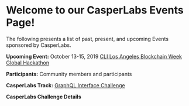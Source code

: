 # Welcome to our CasperLabs Events Page!

The following presents a list of past, present, and upcoming Events sponsored by CasperLabs.

**Upcoming Event:** October 13-15, 2019 [CLI Los Angeles Blockchain Week Global Hackathon](https://www.eventbrite.com/e/the-global-hackathon-los-angeles-blockchain-week-tickets-64574824037)

**Participants:** Community members and participants

**CasperLabs Track:** [GraphQL Interface Challenge](https://github.com/CasperLabs/CasperLabs/wiki/October-13-15--CLI-LA-Hackathon:-GraphQL-Interface-Challenge)

**CasperLabs Challenge Details** 